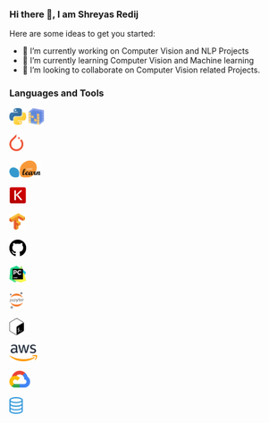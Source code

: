 ### Hi there 👋, I am Shreyas Redij




Here are some ideas to get you started:

- 🔭 I’m currently working on Computer Vision and NLP Projects
- 🌱 I’m currently learning Computer Vision and Machine learning 
- 👯 I’m looking to collaborate on Computer Vision related Projects.

### Languages and Tools


            
<p float="left"> 
 
  <img src="https://github.com/shreyas-redij/shreyas-redij/blob/master/assets/python.png" height="30" style="max-width:100%;">
  
  
<img src="https://github.com/shreyas-redij/shreyas-redij/blob/master/assets/numpy.png" height="30" style="max-width:100%;">




<img src="https://github.com/shreyas-redij/shreyas-redij/blob/master/assets/pytorch.png" height="30" style="max-width:100%;"></a>&nbsp;&nbsp;&nbsp;

<img src="https://github.com/shreyas-redij/shreyas-redij/blob/master/assets/scikit.png" height="30" style="max-width:100%;"></a>&nbsp;&nbsp;&nbsp;

<img src="https://github.com/shreyas-redij/shreyas-redij/blob/master/assets/keras.png" height="30" style="max-width:100%;"></a>&nbsp;&nbsp;&nbsp;

<img src="https://github.com/shreyas-redij/shreyas-redij/blob/master/assets/tensorflow.png" height="30" style="max-width:100%;"></a>&nbsp;&nbsp;&nbsp;



<img src="https://github.com/shreyas-redij/shreyas-redij/blob/master/assets/github.svg" height="30" style="max-width:100%;"></a>&nbsp;&nbsp;&nbsp;

<img src="https://github.com/shreyas-redij/shreyas-redij/blob/master/assets/pycharm.png" height="30" style="max-width:100%;"></a>&nbsp;&nbsp;&nbsp;

<img src="https://github.com/shreyas-redij/shreyas-redij/blob/master/assets/jupyter.png" height="30" style="max-width:100%;"></a>&nbsp;&nbsp;&nbsp;

<img src="https://github.com/shreyas-redij/shreyas-redij/blob/master/assets/bash.png" height="30" style="max-width:100%;"></a>&nbsp;&nbsp;&nbsp;

<img src="https://github.com/shreyas-redij/shreyas-redij/blob/master/assets/aws.png" height="30" style="max-width:100%;"></a>&nbsp;&nbsp;&nbsp;

<img src="https://github.com/shreyas-redij/shreyas-redij/blob/master/assets/cloud.png" height="30" style="max-width:100%;"></a>&nbsp;&nbsp;&nbsp;

<img src="https://github.com/shreyas-redij/shreyas-redij/blob/master/assets/sql.png" height="30" style="max-width:100%;"></a>&nbsp;&nbsp;&nbsp;
<br>

</p>


<!--
**shreyas-redij/shreyas-redij** is a ✨ _special_ ✨ repository because its `README.md` (this file) appears on your GitHub profile.

- 🤔 I’m looking for help with ...
- 💬 Ask me about ...
- 😄 Pronouns: ...
- ⚡ Fun fact: ...
-->
